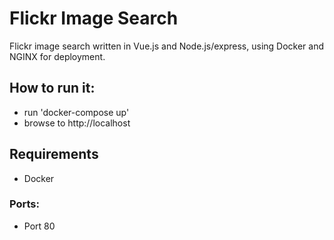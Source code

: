# Flickr Image Search

Flickr image search written in Vue.js and Node.js/express, using Docker and NGINX for deployment.

## How to run it:

- run 'docker-compose up'
- browse to http://localhost

## Requirements

- Docker

### Ports:
- Port 80
